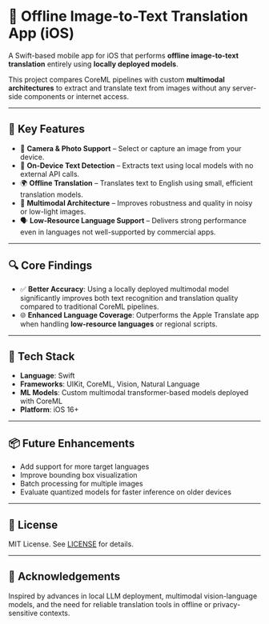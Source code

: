 # 📱 Offline Image-to-Text Translation App (iOS)

A Swift-based mobile app for iOS that performs **offline image-to-text translation** entirely using **locally deployed models**.

This project compares CoreML pipelines with custom **multimodal architectures** to extract and translate text from images without any server-side components or internet access.

---

## 🚀 Key Features

- 📸 **Camera & Photo Support** – Select or capture an image from your device.
- 🧠 **On-Device Text Detection** – Extracts text using local models with no external API calls.
- 🌍 **Offline Translation** – Translates text to English using small, efficient translation models.
- 🧬 **Multimodal Architecture** – Improves robustness and quality in noisy or low-light images.
- 🗣 **Low-Resource Language Support** – Delivers strong performance even in languages not well-supported by commercial apps.

---

## 🔍 Core Findings

- ✅ **Better Accuracy**: Using a locally deployed multimodal model significantly improves both text recognition and translation quality compared to traditional CoreML pipelines.
- 🌐 **Enhanced Language Coverage**: Outperforms the Apple Translate app when handling **low-resource languages** or regional scripts.

---

## 🧰 Tech Stack

- **Language**: Swift
- **Frameworks**: UIKit, CoreML, Vision, Natural Language
- **ML Models**: Custom multimodal transformer-based models deployed with CoreML
- **Platform**: iOS 16+

---

## 📦 Future Enhancements

- Add support for more target languages
- Improve bounding box visualization
- Batch processing for multiple images
- Evaluate quantized models for faster inference on older devices

---

## 📄 License

MIT License. See [LICENSE](./LICENSE) for details.

---

## 🙌 Acknowledgements

Inspired by advances in local LLM deployment, multimodal vision-language models, and the need for reliable translation tools in offline or privacy-sensitive contexts.
